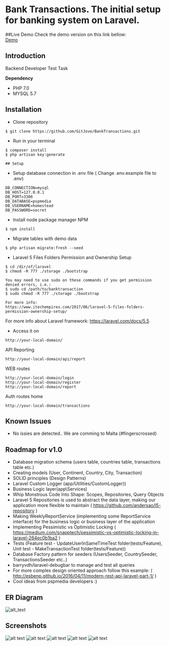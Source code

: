 # Bank Transactions. The initial setup for banking system on Laravel.

##Live Demo
Check the demo version on this link bellow: <br>
<a href="http://bank-transactions.jovetrajkoski.com">Demo</a>

## Introduction
Backend Developer Test Task

**Dependency** <br>
- PHP 7.0
- MYSQL 5.7

## Installation
- Clone repository
```
$ git clone https://github.com/GitJove/BankTransactions.git
```
- Run in your terminal
```
$ composer install
$ php artisan key:generate

## Setup
```
- Setup database connection in .env file ( Change .env.example file to .env)
```
DB_CONNECTION=mysql
DB_HOST=127.0.0.1
DB_PORT=3306
DB_DATABASE=pspmedia
DB_USERNAME=homestead
DB_PASSWORD=secret
```

- Install node package manager NPM
```
$ npm install
```
- Migrate tables with demo data
```
$ php artisan migrate:fresh --seed
```

- Laravel 5 Files Folders Permission and Ownership Setup
```
$ cd /dir/of/laravel
$ chmod -R 777 ./storage ./bootstrap

You may need to use sudo on these commands if you get permission denied errors, i.e.:
$ sudo cd /path/to/banktransaction
$ sudo chmod -R 777 ./storage ./bootstrap

For more info:
https://www.itechempires.com/2017/06/laravel-5-files-folders-permission-ownership-setup/
```
For more info about Laravel framework:
https://laravel.com/docs/5.5

- Access it on
```
http://your-local-domain/
```
API Reporting
``` 
http://your-local-domain/api/report
```
WEB routes
``` 
http://your-local-domain/login
http://your-local-domain/register
http://your-local-domain/report
```
Auth routes home
``` 
http://your-local-domain/transactions
```
## Known Issues
- No issies are detected.. We are comming to Malta (#fingerscrossed)

## Roadmap for v1.0
- Database migration schema (users table, countries table, transactions table etc.)
- Creating models (User, Continent, Country, City, Transaction)
- SOLID principles (Design Patterns)
- Laravel Custom Logger (app/Utilities/CustomLogger)) 
- Business Logic layer(app\Services\)
- Whip Monstrous Code Into Shape: Scopes, Repositories, Query Objects
- Laravel 5 Repositories is used to abstract the data layer, making our application more flexible to maintain ( https://github.com/andersao/l5-repository )
<img src="http://esbenp.github.io/img/service-repository-pattern-2.png" alt="">  <br> 
- Making WeeklyReportService (implementing some ReportService interface) for the business logic or business layer of the application
- Implementing Pessimistic vs Optimistic Locking ( https://medium.com/snapptech/pessimistic-vs-optimistic-locking-in-laravel-264ec0b1ba2 )
- Tests (Feature test - UpdateUserInSameTimeTest folder(tests/Feature), Unit test - MakeTransactionTest folder(tests/Feature))
- Database Factory pattern for seeders (UsersSeeder, CountrySeeder, TransactionsSeeder etc..)
- barryvdh/laravel-debugbar to manage and test all queries
- For more complex design oriented approach follow this example: ( http://esbenp.github.io/2016/04/11/modern-rest-api-laravel-part-1/ )
- Cool ideas from pspmedia developers :)

## ER Diagram
![alt_text](https://i.imgur.com/isNQq8h.png "ERD")

## Screenshots
![alt text](https://i.imgur.com/vi8UnNh.png "Transactions")
![alt text](https://i.imgur.com/1Bay5Zu.png "Transactions")
![alt text](https://i.imgur.com/StR6rU0.png "Transactions")
![alt text](https://i.imgur.com/bqJH07H.png "Transactions")
![alt text](https://i.imgur.com/2o99uui.png "Transactions")

